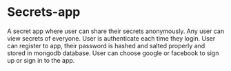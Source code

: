 # Secrets-app

A secret app where user can share their secrets anonymously. Any user can view secrets of everyone.
User is authenticate each time they login. 
User can register to app, their password is hashed and salted properly and stored in mongodb database.
User can choose google or facebook to sign up or sign in to the app.
